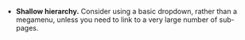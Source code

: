 - **Shallow hierarchy.** Consider using a basic dropdown, rather than a megamenu, unless you need to link to a very large number of sub-pages.
